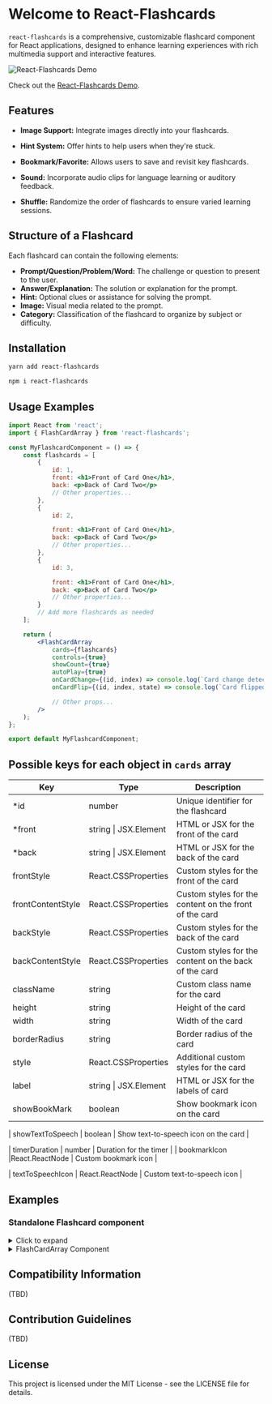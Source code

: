 # Welcome to React-Flashcards

`react-flashcards` is a comprehensive, customizable flashcard component for React applications, designed to enhance learning experiences with rich multimedia support and interactive features.

![React-Flashcards Demo](https://github.com/vdi1402/demo/assets/80397956/7bdcdb38-ae2d-498b-b25c-d37a160dd022.gif)
 
 Check out the [React-Flashcards Demo](https://react-flashcards.github.io/react-flashcards/).


## Features

-   **Image Support:** Integrate images directly into your flashcards.
-   **Hint System:** Offer hints to help users when they're stuck.
-   **Bookmark/Favorite:** Allows users to save and revisit key flashcards.
-   **Sound:** Incorporate audio clips for language learning or auditory feedback.

-   **Shuffle:** Randomize the order of flashcards to ensure varied learning sessions.

## Structure of a Flashcard

Each flashcard can contain the following elements:

-   **Prompt/Question/Problem/Word:** The challenge or question to present to the user.
-   **Answer/Explanation:** The solution or explanation for the prompt.
-   **Hint:** Optional clues or assistance for solving the prompt.
-   **Image:** Visual media related to the prompt.
-   **Category:** Classification of the flashcard to organize by subject or difficulty.

## Installation

```sh
yarn add react-flashcards
```

```sh
npm i react-flashcards
```

## Usage Examples

```jsx
import React from 'react';
import { FlashCardArray } from 'react-flashcards';

const MyFlashcardComponent = () => {
    const flashcards = [
        {
            id: 1,
            front: <h1>Front of Card One</h1>,
            back: <p>Back of Card Two</p>
            // Other properties...
        },
        {
            id: 2,

            front: <h1>Front of Card One</h1>,
            back: <p>Back of Card Two</p>
            // Other properties...
        },
        {
            id: 3,

            front: <h1>Front of Card One</h1>,
            back: <p>Back of Card Two</p>
            // Other properties...
        }
        // Add more flashcards as needed
    ];

    return (
        <FlashCardArray
            cards={flashcards}
            controls={true}
            showCount={true}
            autoPlay={true}
            onCardChange={(id, index) => console.log(`Card change detected: ID ${id}, Index: ${index}`)}
            onCardFlip={(id, index, state) => console.log(`Card flipped: ID ${id}, Index: ${index}, Flipped: ${state}`)}

            // Other props...
        />
    );
};

export default MyFlashcardComponent;
```

## Possible keys for each object in `cards` array

| Key               | Type                  | Description                                            |
| ----------------- | --------------------- | ------------------------------------------------------ |
| \*id              | number                | Unique identifier for the flashcard                    |
| \*front           | string \| JSX.Element | HTML or JSX for the front of the card                  |
| \*back            | string \| JSX.Element | HTML or JSX for the back of the card                   |
| frontStyle        | React.CSSProperties   | Custom styles for the front of the card                |
| frontContentStyle | React.CSSProperties   | Custom styles for the content on the front of the card |
| backStyle         | React.CSSProperties   | Custom styles for the back of the card                 |
| backContentStyle  | React.CSSProperties   | Custom styles for the content on the back of the card  |
| className         | string                | Custom class name for the card                         |
| height            | string                | Height of the card                                     |
| width             | string                | Width of the card                                      |
| borderRadius      | string                | Border radius of the card                              |
| style             | React.CSSProperties   | Additional custom styles for the card                  |
| label             | string \| JSX.Element | HTML or JSX for the labels of card                     |
| showBookMark      | boolean               | Show bookmark icon on the card                         |

| showTextToSpeech | boolean | Show text-to-speech icon on the card |

| timerDuration | number | Duration for the timer | | bookmarkIcon |React.ReactNode | Custom bookmark icon |

| textToSpeechIcon | React.ReactNode | Custom text-to-speech icon |

## Examples

### Standalone Flashcard component

<details>
<summary>Click to expand</summary>

#### Basic Flashcard

```javascript
import React from 'react';
import { FlashCard } from 'react-flashcards';

function App() {
    return (
        <FlashCard
            front={
                <div>
                    Who is Prime Minister of <u>India?</u>?
                </div>
            }
            back={<div>Narendar Modi</div>}
        />
    );
}
```

### Custom Styles for front and back content

```javascript
import React from 'react';
import { FlashCard } from 'react-flashcards';

function App() {
    return (
        <FlashCard
            front={
                <>
                    <h1>A cold-blooded vertebrate animal that is born in water and breathes with gills is called :</h1>
                </>
            }
            back={<h1>Amphibian</h1>}
            backContentStyle={{
                backgroundColor: 'tea;',
                color: 'purple',
                padding: '10px',
                display: 'flex',
                justifyContent: 'center',
                alignItems: 'center'
            }}
            frontContentStyle={{
                backgroundColor: 'purple',
                color: 'white',
                display: 'grid',
                fontSize: '2rem'
            }}
            label={
                <div>
                    {' '}
                    <span>Subject </span> : <span>bio</span>
                </div>
            }
        />
    );
}
```

### Card Flip Callback

```javascript
import React from 'react';
import { FlashCard } from 'react-flashcards';

function App() {
    return (
        <FlashCard
            front={<h1>Front</h1>}
            back={<h1>Back</h1>}
            onCardFlip={(state) => {
                if (state) console.log('Card is flipped');
                else console.log('Card is not flipped');
            }}
        />
    );
}
```

### Custom Card Size

```javascript
import { FlashCard } from 'react-flashcards';

function App() {
    return <FlashCard front={<h1>Front</h1>} back={<h1>Back</h1>} style={{ width: '500px', height: '350px' }} />;
}
```

## Possible Prop for FlashCard Component

| Key               | Type                  | Default | Description                                                             |
| ----------------- | --------------------- | ------- | ----------------------------------------------------------------------- |
| \*id              | number                |         | Unique identifier for the flashcard                                     |
| \*front           | string \| JSX.Element | none    | HTML or JSX for the front of the card                                   |
| \*back            | string \| JSX.Element | none    | HTML or JSX for the back of the card                                    |
| isMarkdown        | boolean               | false   | If true, renders the frontHtml /backHtml as Markdown; defaults to false |
| frontStyle        | React.CSSProperties   | {}      | Custom styles for the front of the card                                 |
| frontContentStyle | React.CSSProperties   | {}      | Custom styles for the content on the front of the card                  |
| backStyle         | React.CSSProperties   | {}      | Custom styles for the back of the card                                  |
| backContentStyle  | React.CSSProperties   | {}      | Custom styles for the content on the back of the card                   |
| className         | string                | ""      | Custom class name for the card                                          |
| height            | string                | ""      | Height of the card                                                      |
| width             | string                | ""      | Width of the card                                                       |
| borderRadius      | string                | ""      | Border radius of the card                                               |
| style             | React.CSSProperties   | {}      | Additional custom styles for the card                                   |
| showBookMark      | boolean               | true    | Show bookmark icon on the card                                          |
| showTextToSpeech  | boolean               | true    | Show text-to-speech icon on the card                                    |
| timerDuration     | number                |         | Duration for autoPlay Timer                                             |
| bookmarkIcon      | React.ReactNode       | icon    | Custom bookmark icon                                                    |
| textToSpeechIcon  | React.ReactNode       | icon    | Custom text-to-speech icon                                              |
| label             | string \| JSX.Element | none    | HTML or JSX for the labels of card                                      |

</details>
      <details>
<summary>FlashCardArray Component</summary>

### Basic FlashcardArray:

## Possible Prop for FlashCardArray Component

| Key               | Type                  | Default | Description                                                                                                   |
| ----------------- | --------------------- | ------- | ------------------------------------------------------------------------------------------------------------- |
| \*front           | string \| JSX.Element | none    | HTML or JSX for the front of the card                                                                         |
| \*back            | string \| JSX.Element | none    | HTML or JSX for the back of the card                                                                          |
| isMarkdown        | boolean               | false   | If true, renders the frontHtml /backHtml as Markdown; defaults to false                                       |
| frontStyle        | React.CSSProperties   | {}      | Custom styles for the front of the card                                                                       |
| frontContentStyle | React.CSSProperties   | {}      | Custom styles for the content on the front of the card                                                        |
| backStyle         | React.CSSProperties   | {}      | Custom styles for the back of the card                                                                        |
| backContentStyle  | React.CSSProperties   | {}      | Custom styles for the content on the back of the card                                                         |
| className         | string                | ""      | Custom class name for the card                                                                                |
| height            | string                | ""      | Height of the card                                                                                            |
| width             | string                | ""      | Width of the card                                                                                             |
| autoPlay          | boolean               | false   | (Optional) If true, the flashcards will automatically flip after the timer duration and move to the next card |
| style             | React.CSSProperties   | {}      | Additional custom styles for the card                                                                         |
| controls          | boolean               | true    | If true, navigation controls will be displayed to move between flashcards                                     |
| showCount         | boolean               | true    | If true, a progress bar will be displayed indicating the current position in the array                        |
| timerDuration     | number                | 10s     | Duration for autoPlay Timer                                                                                   |
| bookmarkIcon      | React.ReactNode       | icon    | Custom bookmark icon                                                                                          |
| textToSpeechIcon  | React.ReactNode       | icon    | Custom text-to-speech icon                                                                                    |
| label             | string \| JSX.Element | none    | HTML or JSX for the labels of the card                                                                        |

```javascript
import { FlashCardArray } from 'react-flashcards';

function App() {
    const cards = [
        {
            id: 1,
            front: 'Front Content 1',
            back: 'Back Content 1'
        },
        {
            id: 2,
            front: 'Front Content 2',
            back: 'Back Content 2'
        },
        {
            id: 3,
            front: 'Front Content 3',
            back: 'Back Content 3'
        }
    ];
    return <FlashCardArray cards={cards} />;
}
```

### Custom styles for all cards in the array:

```javascript
import { FlashCardArray } from 'react-flashcards';

function App() {
    const cards = [
        {
            id: 1,
            front: 'Front Content 1',
            back: 'Back Content 1'
        },
        {
            id: 2,
            front: 'Front Content 2',
            back: 'Back Content 2'
        },
        {
            id: 3,
            front: 'Front Content 3',
            back: 'Back Content 3'
        }
    ];
    return (
        <FlashCardArray
            cards={cards}
            width="500px"
            frontContentStyle={{
                backgroundColor: 'blue',
                color: 'black'
            }}
            backContentStyle={{
                backgroundColor: 'teal'
            }}
        />
    );
}
```

### Custom style for each card:

You can set the style for each card directly within the card object by referring to the card's prop list. Alternatively, you can pass a custom React component with its own styles into the cards array.

```javascript
import { FlashCardArray } from 'react-flashcards';

function App() {
    const cards = [
        {
            id: 1,
            front: 'Front Content 1',
            back: 'Back Content 1',

            label: (
                <div>
                    <p style={{ margin: 0 }}>Level: Easy</p>
                </div>
            ),
            showBookMark: true,
            showTextToSpeech: true,
            frontContentStyle: {
                backgroundColor: 'red'
            }
        },
        {
            id: 2,
            front: 'Front Content 2',
            back: 'Back Content 2',

            label: (
                <div>
                    <p style={{ margin: 0 }}>Sub: math</p>
                </div>
            ),
            showBookMark: true,
            showTextToSpeech: true,
            frontContentStyle: {
                backgroundColor: 'blue'
            }
        }
    ];
    return <FlashCardArray cards={cards} />;
}
```

</details>

## Compatibility Information

(TBD)

## Contribution Guidelines

(TBD)

## License

This project is licensed under the MIT License - see the LICENSE file for details.
